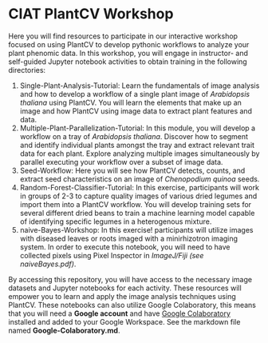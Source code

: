 # CIAT PlantCV Workshop
Here you will find resources to participate in our interactive workshop focused on using PlantCV to develop pythonic workflows to analyze your plant phenomic data. In this workshop, you will engage in instructor- and self-guided Jupyter notebook activities to obtain training in the following directories:

1. Single-Plant-Analysis-Tutorial: Learn the fundamentals of image analysis and how to develop a workflow of a single plant image of *Arabidopsis thaliana* using PlantCV. You will learn the elements that make up an image and how PlantCV using image data to extract plant features and data.
2. Multiple-Plant-Parallelization-Tutorial: In this module, you will develop a workflow on a tray of *Arabidopsis thaliana*. Discover how to segment and identify individual plants amongst the tray and extract relevant trait data for each plant. Explore analyzing multiple images simultaneously by parallel executing your workflow over a subset of image data.
3. Seed-Workflow: Here you will see how PlantCV detects, counts, and extract seed characteristics on an image of *Chenopodium quinoa* seeds.
4. Random-Forest-Classifier-Tutorial: In this exercise, participants will work in groups of 2-3 to capture quality images of various dried legumes and import them into a PlantCV workflow. You will develop training sets for several different dried beans to train a machine learning model capable of identifying specific legumes in a heterogenous mixture.
5. naive-Bayes-Workshop: In this exercise! participants will utilize images with diseased leaves or roots imaged with a minirhizotron imaging system. In order to execute this notebook, you will need to have collected pixels using Pixel Inspector in *ImageJ/Fiji (see naiveBayes.pdf)*.

By accessing this repository, you will have access to the necessary image datasets and Jupyter notebooks for each activity. These resources will empower you to learn and apply the image analysis techniques using PlantCV. These notebooks can also utilize Google Colaboratory, this means that you will need a **Google account** and have [Google Colaboratory](https://workspace.google.com/u/1/marketplace/app/colaboratory/1014160490159?pann=ogb) installed and added to your Google Workspace. See the markdown file named **Google-Colaboratory.md**.
